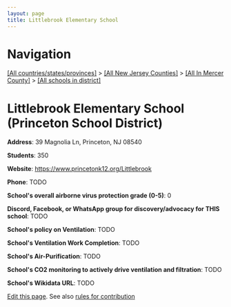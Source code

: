 ```yaml
---
layout: page
title: Littlebrook Elementary School
---
```

# Navigation

[[All countries/states/provinces]](../../../..) > [[All New Jersey Counties]](../../..) > [[All In Mercer County]](../..) > [[All schools in district]](..)

# Littlebrook Elementary School (Princeton School District)

**Address**: 39 Magnolia Ln, Princeton, NJ 08540

**Students**: 350

**Website**: <https://www.princetonk12.org/Littlebrook>

**Phone**: TODO

**School's overall airborne virus protection grade (0-5)**: 0

**Discord, Facebook, or WhatsApp group for discovery/advocacy for THIS school**: TODO

**School's policy on Ventilation**: TODO

**School's Ventilation Work Completion**: TODO

**School's Air-Purification**: TODO

**School's CO2 monitoring to actively drive ventilation and filtration**: TODO

**School's Wikidata URL**: TODO


[Edit this page](https://github.com/ventilate-schools/NJ/edit/main/./Mercer/Princeton_School_District/Littlebrook_Elementary_School.md). See also [rules for contribution](../../../contribution-rules/)